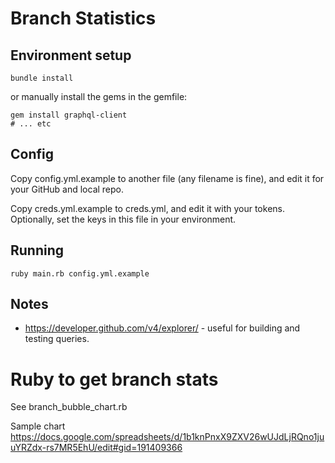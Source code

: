 # Branch Statistics


## Environment setup

```
bundle install
```

or manually install the gems in the gemfile:

```
gem install graphql-client
# ... etc
```

## Config

Copy config.yml.example to another file (any filename is fine), and edit it for your GitHub and local repo.

Copy creds.yml.example to creds.yml, and edit it with your tokens.  Optionally, set the keys in this file in your environment.


## Running

```
ruby main.rb config.yml.example
```


## Notes

* https://developer.github.com/v4/explorer/ - useful for building and testing queries.


# Ruby to get branch stats

See branch_bubble_chart.rb

Sample chart https://docs.google.com/spreadsheets/d/1b1knPnxX9ZXV26wUJdLjRQno1juuYRZdx-rs7MR5EhU/edit#gid=191409366
